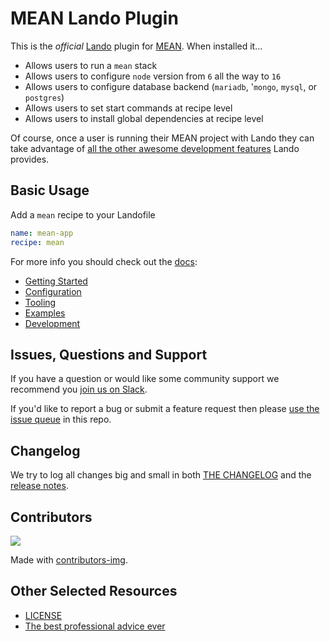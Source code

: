# MEAN Lando Plugin

This is the _official_ [Lando](https://lando.dev) plugin for [MEAN](https://en.wikipedia.org/wiki/MEAN_%28software_bundle%29). When installed it...

* Allows users to run a `mean` stack
* Allows users to configure `node` version from `6` all the way to `16`
* Allows users to configure database backend (`mariadb`, '`mongo`, `mysql`, or `postgres`)
* Allows users to set start commands at recipe level
* Allows users to install global dependencies at recipe level

Of course, once a user is running their MEAN project with Lando they can take advantage of [all the other awesome development features](https://docs.lando.dev) Lando provides.

## Basic Usage

Add a `mean` recipe to your Landofile

```yaml
name: mean-app
recipe: mean
```

For more info you should check out the [docs](https://docs.lando.dev/mean):

* [Getting Started](https://docs.lando.dev/mean/)
* [Configuration](https://docs.lando.dev/mean/config.html)
* [Tooling](https://docs.lando.dev/mean/tooling.html)
* [Examples](https://github.com/lando/mean/tree/main/examples)
* [Development](https://docs.lando.dev/mean/development.html)

## Issues, Questions and Support

If you have a question or would like some community support we recommend you [join us on Slack](https://launchpass.com/devwithlando).

If you'd like to report a bug or submit a feature request then please [use the issue queue](https://github.com/lando/mean/issues/new/choose) in this repo.

## Changelog

We try to log all changes big and small in both [THE CHANGELOG](https://github.com/lando/mean/blob/main/CHANGELOG.md) and the [release notes](https://github.com/lando/mean/releases).

## Contributors

<a href="https://github.com/lando/mean/graphs/contributors">
  <img src="https://contrib.rocks/image?repo=lando/mean" />
</a>

Made with [contributors-img](https://contrib.rocks).

## Other Selected Resources

* [LICENSE](https://github.com/lando/mean/blob/main/LICENSE.md)
* [The best professional advice ever](https://www.youtube.com/watch?v=tkBVDh7my9Q)
